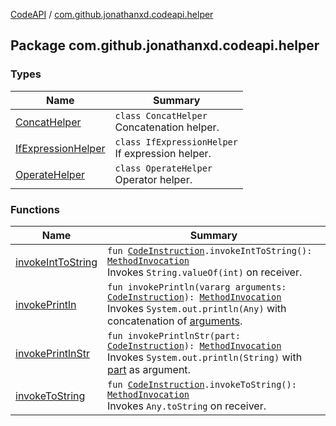 [CodeAPI](../index.md) / [com.github.jonathanxd.codeapi.helper](.)

## Package com.github.jonathanxd.codeapi.helper

### Types

| Name | Summary |
|---|---|
| [ConcatHelper](-concat-helper/index.md) | `class ConcatHelper`<br>Concatenation helper. |
| [IfExpressionHelper](-if-expression-helper/index.md) | `class IfExpressionHelper`<br>If expression helper. |
| [OperateHelper](-operate-helper/index.md) | `class OperateHelper`<br>Operator helper. |

### Functions

| Name | Summary |
|---|---|
| [invokeIntToString](invoke-int-to-string.md) | `fun `[`CodeInstruction`](../com.github.jonathanxd.codeapi/-code-instruction.md)`.invokeIntToString(): `[`MethodInvocation`](../com.github.jonathanxd.codeapi.base/-method-invocation/index.md)<br>Invokes `String.valueOf(int)` on receiver. |
| [invokePrintln](invoke-println.md) | `fun invokePrintln(vararg arguments: `[`CodeInstruction`](../com.github.jonathanxd.codeapi/-code-instruction.md)`): `[`MethodInvocation`](../com.github.jonathanxd.codeapi.base/-method-invocation/index.md)<br>Invokes `System.out.println(Any)` with concatenation of [arguments](invoke-println.md#com.github.jonathanxd.codeapi.helper$invokePrintln(kotlin.Array((com.github.jonathanxd.codeapi.CodeInstruction)))/arguments). |
| [invokePrintlnStr](invoke-println-str.md) | `fun invokePrintlnStr(part: `[`CodeInstruction`](../com.github.jonathanxd.codeapi/-code-instruction.md)`): `[`MethodInvocation`](../com.github.jonathanxd.codeapi.base/-method-invocation/index.md)<br>Invokes `System.out.println(String)` with [part](invoke-println-str.md#com.github.jonathanxd.codeapi.helper$invokePrintlnStr(com.github.jonathanxd.codeapi.CodeInstruction)/part) as argument. |
| [invokeToString](invoke-to-string.md) | `fun `[`CodeInstruction`](../com.github.jonathanxd.codeapi/-code-instruction.md)`.invokeToString(): `[`MethodInvocation`](../com.github.jonathanxd.codeapi.base/-method-invocation/index.md)<br>Invokes `Any.toString` on receiver. |
